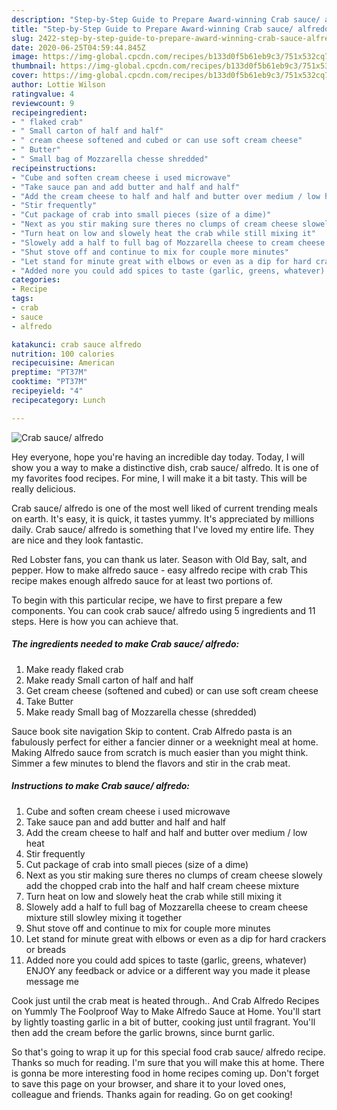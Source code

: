```yaml
---
description: "Step-by-Step Guide to Prepare Award-winning Crab sauce/ alfredo"
title: "Step-by-Step Guide to Prepare Award-winning Crab sauce/ alfredo"
slug: 2422-step-by-step-guide-to-prepare-award-winning-crab-sauce-alfredo
date: 2020-06-25T04:59:44.845Z
image: https://img-global.cpcdn.com/recipes/b133d0f5b61eb9c3/751x532cq70/crab-sauce-alfredo-recipe-main-photo.jpg
thumbnail: https://img-global.cpcdn.com/recipes/b133d0f5b61eb9c3/751x532cq70/crab-sauce-alfredo-recipe-main-photo.jpg
cover: https://img-global.cpcdn.com/recipes/b133d0f5b61eb9c3/751x532cq70/crab-sauce-alfredo-recipe-main-photo.jpg
author: Lottie Wilson
ratingvalue: 4
reviewcount: 9
recipeingredient:
- " flaked crab"
- " Small carton of half and half"
- " cream cheese softened and cubed or can use soft cream cheese"
- " Butter"
- " Small bag of Mozzarella chesse shredded"
recipeinstructions:
- "Cube and soften cream cheese i used microwave"
- "Take sauce pan and add butter and half and half"
- "Add the cream cheese to half and half and butter over medium / low heat"
- "Stir frequently"
- "Cut package of crab into small pieces (size of a dime)"
- "Next as you stir making sure theres no clumps of cream cheese slowely add the chopped crab into the half and half cream cheese mixture"
- "Turn heat on low and slowely heat the crab while still mixing it"
- "Slowely add a half to full bag of Mozzarella cheese to cream cheese mixture still slowley mixing it together"
- "Shut stove off and continue to mix for couple more minutes"
- "Let stand for minute great with elbows or even as a dip for hard crackers or breads"
- "Added nore you could add spices to taste (garlic, greens, whatever) ENJOY any feedback or advice or a different way you made it please message me"
categories:
- Recipe
tags:
- crab
- sauce
- alfredo

katakunci: crab sauce alfredo 
nutrition: 100 calories
recipecuisine: American
preptime: "PT37M"
cooktime: "PT37M"
recipeyield: "4"
recipecategory: Lunch

---
```



![Crab sauce/ alfredo](https://img-global.cpcdn.com/recipes/b133d0f5b61eb9c3/751x532cq70/crab-sauce-alfredo-recipe-main-photo.jpg)

Hey everyone, hope you're having an incredible day today. Today, I will show you a way to make a distinctive dish, crab sauce/ alfredo. It is one of my favorites food recipes. For mine, I will make it a bit tasty. This will be really delicious.

Crab sauce/ alfredo is one of the most well liked of current trending meals on earth. It's easy, it is quick, it tastes yummy. It's appreciated by millions daily. Crab sauce/ alfredo is something that I've loved my entire life. They are nice and they look fantastic.

Red Lobster fans, you can thank us later. Season with Old Bay, salt, and pepper. How to make alfredo sauce - easy alfredo recipe with crab This recipe makes enough alfredo sauce for at least two portions of.


To begin with this particular recipe, we have to first prepare a few components. You can cook crab sauce/ alfredo using 5 ingredients and 11 steps. Here is how you can achieve that.

<!--inarticleads1-->

##### The ingredients needed to make Crab sauce/ alfredo:

1. Make ready  flaked crab
1. Make ready  Small carton of half and half
1. Get  cream cheese (softened and cubed) or can use soft cream cheese
1. Take  Butter
1. Make ready  Small bag of Mozzarella chesse (shredded)


Sauce book site navigation Skip to content. Crab Alfredo pasta is an fabulously perfect for either a fancier dinner or a weeknight meal at home. Making Alfredo sauce from scratch is much easier than you might think. Simmer a few minutes to blend the flavors and stir in the crab meat. 

<!--inarticleads2-->

##### Instructions to make Crab sauce/ alfredo:

1. Cube and soften cream cheese i used microwave
1. Take sauce pan and add butter and half and half
1. Add the cream cheese to half and half and butter over medium / low heat
1. Stir frequently
1. Cut package of crab into small pieces (size of a dime)
1. Next as you stir making sure theres no clumps of cream cheese slowely add the chopped crab into the half and half cream cheese mixture
1. Turn heat on low and slowely heat the crab while still mixing it
1. Slowely add a half to full bag of Mozzarella cheese to cream cheese mixture still slowley mixing it together
1. Shut stove off and continue to mix for couple more minutes
1. Let stand for minute great with elbows or even as a dip for hard crackers or breads
1. Added nore you could add spices to taste (garlic, greens, whatever) ENJOY any feedback or advice or a different way you made it please message me


Cook just until the crab meat is heated through.. And Crab Alfredo Recipes on Yummly The Foolproof Way to Make Alfredo Sauce at Home. You&#39;ll start by lightly toasting garlic in a bit of butter, cooking just until fragrant. You&#39;ll then add the cream before the garlic browns, since burnt garlic. 

So that's going to wrap it up for this special food crab sauce/ alfredo recipe. Thanks so much for reading. I'm sure that you will make this at home. There is gonna be more interesting food in home recipes coming up. Don't forget to save this page on your browser, and share it to your loved ones, colleague and friends. Thanks again for reading. Go on get cooking!
